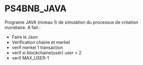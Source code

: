 # PS4BNB_JAVA
Programe JAVA  (niveau 1) de simulation du processus de création monétaire. 
A fait : 
- Faire le Json
- Verification chaine et merkel
- verif merkel 1 transaction 
- verif si blockchaine(user) user < 2
- verif MAX_USER-1
